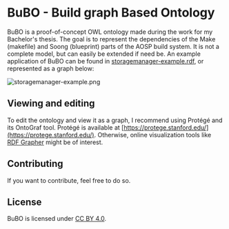 # BuBO - Build graph Based Ontology
BuBO is a proof-of-concept OWL ontology made during the work for my Bachelor's thesis. The goal is to represent the dependencies of the Make (makefile) and Soong (blueprint) parts of the AOSP build system. It is not a complete model, but can easily be extended if need be. An example application of BuBO can be found in [storagemanager-example.rdf](storagemanager-example.rdf), or represented as a graph below:

![storagemanager-example.png](storagemanager-example.png)

## Viewing and editing
To edit the ontology and view it as a graph, I recommend using Protégé and its OntoGraf tool. Protégé is available at [https://protege.stanford.edu/](https://protege.stanford.edu/). Otherwise, online visualization tools like [RDF Grapher](https://www.ldf.fi/service/rdf-grapher) might be of interest.

## Contributing
If you want to contribute, feel free to do so. 

## License
BuBO is licensed under [CC BY 4.0](https://creativecommons.org/licenses/by/4.0).

